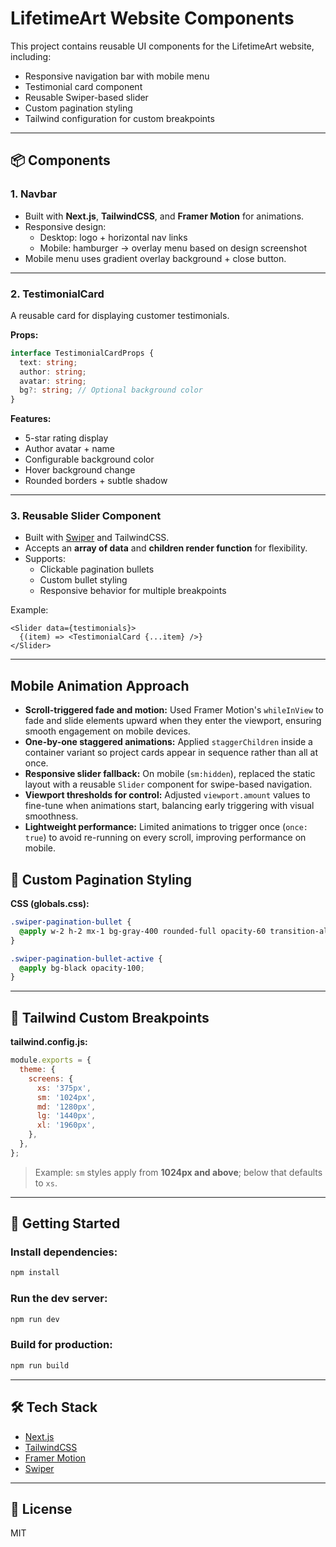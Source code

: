 # LifetimeArt Website Components

This project contains reusable UI components for the LifetimeArt website, including:
- Responsive navigation bar with mobile menu
- Testimonial card component
- Reusable Swiper-based slider
- Custom pagination styling
- Tailwind configuration for custom breakpoints

---

## 📦 Components

### 1. **Navbar**
- Built with **Next.js**, **TailwindCSS**, and **Framer Motion** for animations.
- Responsive design:
  - Desktop: logo + horizontal nav links
  - Mobile: hamburger → overlay menu based on design screenshot
- Mobile menu uses gradient overlay background + close button.

---

### 2. **TestimonialCard**
A reusable card for displaying customer testimonials.

**Props:**
```ts
interface TestimonialCardProps {
  text: string;
  author: string;
  avatar: string;
  bg?: string; // Optional background color
}
```

**Features:**
- 5-star rating display
- Author avatar + name
- Configurable background color
- Hover background change
- Rounded borders + subtle shadow

---

### 3. **Reusable Slider Component**
- Built with [Swiper](https://swiperjs.com/) and TailwindCSS.
- Accepts an **array of data** and **children render function** for flexibility.
- Supports:
  - Clickable pagination bullets
  - Custom bullet styling
  - Responsive behavior for multiple breakpoints

Example:
```tsx
<Slider data={testimonials}>
  {(item) => <TestimonialCard {...item} />}
</Slider>
```

---

## Mobile Animation Approach

- **Scroll-triggered fade and motion:** Used Framer Motion's `whileInView` to fade and slide elements upward when they enter the viewport, ensuring smooth engagement on mobile devices.
- **One-by-one staggered animations:** Applied `staggerChildren` inside a container variant so project cards appear in sequence rather than all at once.
- **Responsive slider fallback:** On mobile (`sm:hidden`), replaced the static layout with a reusable `Slider` component for swipe-based navigation.
- **Viewport thresholds for control:** Adjusted `viewport.amount` values to fine-tune when animations start, balancing early triggering with visual smoothness.
- **Lightweight performance:** Limited animations to trigger once (`once: true`) to avoid re-running on every scroll, improving performance on mobile.


## 🎨 Custom Pagination Styling

**CSS (globals.css):**
```css
.swiper-pagination-bullet {
  @apply w-2 h-2 mx-1 bg-gray-400 rounded-full opacity-60 transition-all duration-300;
}

.swiper-pagination-bullet-active {
  @apply bg-black opacity-100;
}
```

---

## 📱 Tailwind Custom Breakpoints

**tailwind.config.js:**
```js
module.exports = {
  theme: {
    screens: {
      xs: '375px',
      sm: '1024px',
      md: '1280px',
      lg: '1440px',
      xl: '1960px',
    },
  },
};
```

> Example: `sm` styles apply from **1024px and above**; below that defaults to `xs`.

---

## 🚀 Getting Started

### Install dependencies:
```bash
npm install
```

### Run the dev server:
```bash
npm run dev
```

### Build for production:
```bash
npm run build
```

---

## 🛠 Tech Stack
- [Next.js](https://nextjs.org/)
- [TailwindCSS](https://tailwindcss.com/)
- [Framer Motion](https://www.framer.com/motion/)
- [Swiper](https://swiperjs.com/)

---

## 📄 License
MIT
